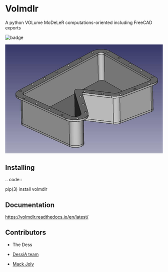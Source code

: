 # Volmdlr

A python VOLume MoDeLeR computations-oriented including FreeCAD exports

![badge](https://drone-opensource.dessia.tech/api/badges/Dessia-tech/volmdlr/status.svg?branch=master)

![casing](https://raw.githubusercontent.com/Dessia-tech/volmdlr/master/doc/source/images/casing.jpg)

## Installing

.. code::

  pip(3) install volmdlr

## Documentation
https://volmdlr.readthedocs.io/en/latest/

## Contributors

- The Dess

- [DessiA team](https://github.com/orgs/Dessia-tech/people)
- [Mack Joly](https://www.linkedin.com/in/mack-joly-979824182/)

